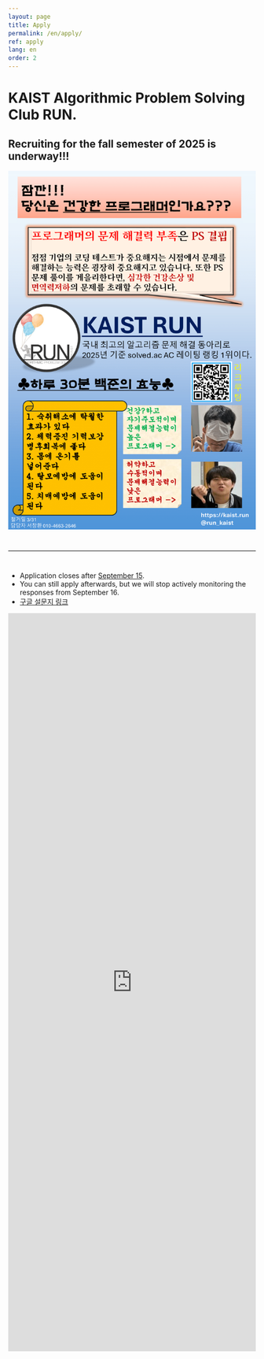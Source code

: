 ```yaml
---
layout: page
title: Apply
permalink: /en/apply/
ref: apply
lang: en
order: 2
---
```


# KAIST Algorithmic Problem Solving Club RUN.

## Recruiting for the fall semester of 2025 is underway!!!

<div style="text-align: center">
  <img src="/apply/2025-spring/런포스터 최종-1.png" alt="poster" style="width: 700px;"/>
</div>
<hr style="size: 20; margin-top: 40px; margin-bottom: 40px; border: solid; border-width: 0; border-bottom: 1px solid #e8e8e8;"/>

- Application closes after [September 15](https://www.timeanddate.com/worldclock/fixedtime.html?iso=20250915T235959&p1=3999).
- You can still apply afterwards, but we will stop actively monitoring the responses from September 16.
- [구글 설문지 링크](https://forms.gle/W2NtrhSWNhTTyipK7)
<iframe src="https://forms.gle/W2NtrhSWNhTTyipK7" frameborder="0" width="100%" height="1500px"></iframe>
